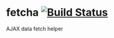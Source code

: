 # fetcha [![Build Status](https://travis-ci.org/hoho/fetcha.svg?branch=master)](https://travis-ci.org/hoho/fetcha)

AJAX data fetch helper
